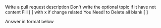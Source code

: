Write a pull request description
Don't write the optional topic if it have not content
Fill [ ] with x if change related
You Need! to Delete all blank [ ]

Answer in format below